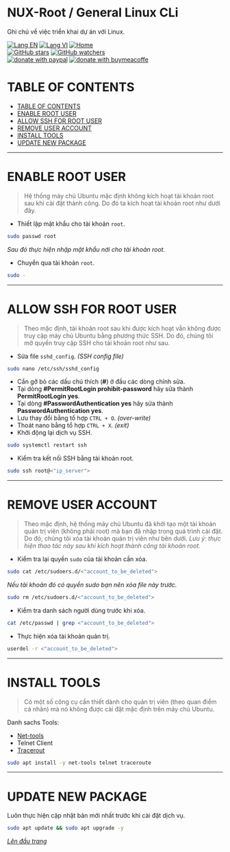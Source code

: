 # NUX-Root / General Linux CLi
Ghi chú về việc triển khai dự án với Linux.

[![Lang EN](https://img.shields.io/badge/lang-en-yellow)](Gen-Nux-CLi.md)
[![Lang VI](https://img.shields.io/badge/lang-vi-green)](Gen-Nux-CLi.vi.md)
[![Home](https://img.shields.io/badge/Main-blue)](../README.vi.md)<br/>
[![GitHub stars](https://img.shields.io/github/stars/quachdoduy/NUX-Root?logo=GitHub&style=flat&color=red)](https://github.com/quachdoduy/NUX-Root/stargazers)
[![GitHub watchers](https://img.shields.io/github/watchers/quachdoduy/NUX-Root?logo=GitHub&style=flat&color=blue)](https://github.com/quachdoduy/NUX-Root/watchers)<br/>
[![donate with paypal](https://img.shields.io/badge/Like_it%3F-Donate!-green?logo=githubsponsors&logoColor=orange&style=flat)](https://paypal.me/quachdoduy)
[![donate with buymeacoffe](https://img.shields.io/badge/Like_it%3F-Donate!-blue?logo=githubsponsors&logoColor=orange&style=flat)](https://buymeacoffee.com/quachdoduy)

# TABLE OF CONTENTS
- [TABLE OF CONTENTS](#table-of-contents)
- [ENABLE ROOT USER](#enable-root-user)
- [ALLOW SSH FOR ROOT USER](#allow-ssh-for-root-user)
- [REMOVE USER ACCOUNT](#remove-user-account)
- [INSTALL TOOLS](#install-tools)
- [UPDATE NEW PACKAGE](#update-new-package)

---

# ENABLE ROOT USER
>Hệ thống máy chủ Ubuntu mặc định không kích hoạt tài khoản root sau khi cài đặt thành công. Do đó ta kích hoạt tài khoản root như dưới đây.

- Thiết lập mật khẩu cho tài khoản `root`.
```bash
sudo passwd root
```
*Sau đó thực hiện nhập mật khẩu nới cho tài khoản root.*
- Chuyển qua tài khoản `root`.
```bash
sudo -
```

---

# ALLOW SSH FOR ROOT USER
>Theo mặc định, tài khoản root sau khi được kích hoạt vẫn không được truy cập máy chủ Ubuntu bằng phương thức SSH. Do đó, chúng tôi mở quyền truy cập SSH cho tài khoản root như sau.

- Sửa file `sshd_config`. *(SSH config file)*
```bash
sudo nano /etc/ssh/sshd_config
```
- Cần gỡ bỏ các dấu chú thích (**#**) ở đầu các dòng chỉnh sửa.
- Tại dòng **#PermitRootLogin prohibit-password** hãy sửa thành **PermitRootLogin yes**.
- Tại dòng **#PasswordAuthentication yes** hãy sửa thành **PasswordAuthentication yes**.
- Lưu thay đổi bằng tổ hợp `CTRL + O`. *(over-write)*
- Thoát nano bẳng tổ hợp `CTRL + X`. *(exit)*
- Khởi động lại dịch vụ SSH.
```bash
sudo systemctl restart ssh
```

- Kiểm tra kết nối SSH bằng tài khoản root. 
```bash
sudo ssh root@<"ip_server">
```

---

# REMOVE USER ACCOUNT
>Theo mặc định, hệ thống máy chủ Ubuntu đã khởi tạo một tài khoản quản trị viên (không phải root) mà bạn đã nhập trong quá trình cài đặt. Do đó, chúng tôi xóa tài khoản quản trị viên như bên dưới.
*Lưu ý: thực hiện thao tác này sau khi kích hoạt thành công tài khoản root.*

- Kiểm tra lại quyền `sudo` của tài khoản cần xóa.
```bash
sudo cat /etc/sudoers.d/<"account_to_be_deleted">
```
*Nếu tài khoản đó có quyền sudo bạn nên xóa file này trước.*
```bash
sudo rm /etc/sudoers.d/<"account_to_be_deleted">
```

- Kiểm tra danh sách người dùng trước khi xóa.
```bash
cat /etc/passwd | grep <"account_to_be_deleted">
```
- Thực hiện xóa tài khoản quản trị.
```bash
userdel -r <"account_to_be_deleted">
```

---

# INSTALL TOOLS
>Có một số công cụ cần thiết dành cho quản trị viên (theo quan điểm cá nhân) mà nó không được cài đặt mặc định trên máy chủ Ubuntu.

Danh sachs Tools:
- [Net-tools](https://sourceforge.net/projects/net-tools/)
- Telnet Client
- [Tracerout](https://sourceforge.net/projects/traceroute/)
```bash
sudo apt install -y net-tools telnet traceroute
```

---

# UPDATE NEW PACKAGE
Luôn thực hiện cập nhật bản mới nhất trước khi cài đặt dịch vụ.
```bash
sudo apt update && sudo apt upgrade -y
```

*[Lên đầu trang](#nux-root--general-linux-cli)*